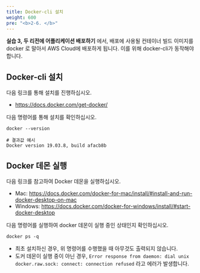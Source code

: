 ```yaml
---
title: Docker-cli 설치
weight: 600
pre: "<b>2-6. </b>"
---
```


**실습 3, 두 리전에 어플리케이션 배포하기** 에서, 배포에 사용될 컨테이너 빌드 이미지를 docker 로 말아서 AWS Cloud에 배포하게 됩니다. 이를 위해 docker-cli가 동작해야 합니다.

## Docker-cli 설치
다음 링크를 통해 설치를 진행하십시오.
* https://docs.docker.com/get-docker/


다음 명령어를 통해 설치를 확인하십시오.
```
docker --version

# 결과값 예시
Docker version 19.03.8, build afacb8b

```

## Docker 데몬 실행
다음 링크를 참고하여 Docker 데몬을 실행하십시오.
* Mac: https://docs.docker.com/docker-for-mac/install/#install-and-run-docker-desktop-on-mac
* Windows: https://docs.docker.com/docker-for-windows/install/#start-docker-desktop

다음 명령어를 실행하여 docker 데몬이 실행 중인 상태인지 확인하십시오.

```
docker ps -q
```

* 최초 설치하신 경우, 위 명령어를 수행했을 때 아무것도 출력되지 않습니다.
* 도커 데몬이 실행 중이 아닌 경우, `Error response from daemon: dial unix docker.raw.sock: connect: connection refused` 라고 에러가 발생합니다.